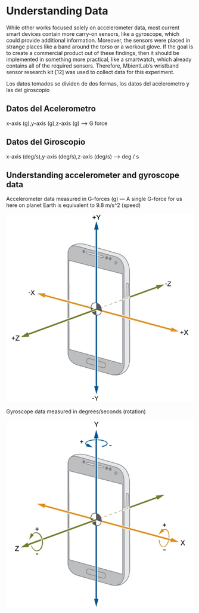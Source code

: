 # Understanding Data

While other works focused solely on accelerometer data, most current smart
devices contain more carry-on sensors, like a gyroscope, which could provide
additional information. Moreover, the sensors were placed in strange places like
a band around the torso or a workout glove. If the goal is to create a commercial
product out of these findings, then it should be implemented in something more
practical, like a smartwatch, which already contains all of the required sensors.
Therefore, MbientLab’s wristband sensor research kit [12] was used to collect
data for this experiment. 

Los datos tomados se dividen de dos formas, los datos del acelerometro y las del giroscopio

## Datos del Acelerometro

x-axis (g),y-axis (g),z-axis (g) --> G force

## Datos del Giroscopio 

x-axis (deg/s),y-axis (deg/s),z-axis (deg/s) --> deg / s

## Understanding accelerometer and gyroscope data

Accelerometer data measured in G-forces (g) — A single G-force for us here on planet Earth is equivalent to 9.8 m/s^2 (speed)

![alt text](image.png)

Gyroscope data measured in degrees/seconds (rotation)

![alt text](image-1.png)